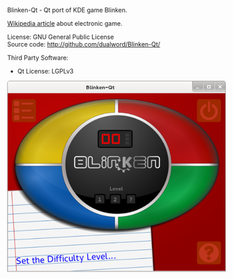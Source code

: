 Blinken-Qt - Qt port of KDE game Blinken.

[Wikipedia article](https://en.wikipedia.org/wiki/Simon_%28game%29) about electronic game.

License: GNU General Public License  
Source code: http://github.com/dualword/Blinken-Qt/  

Third Party Software:  
 - Qt License: LGPLv3
 
![Screenshot](screenshot.png)
